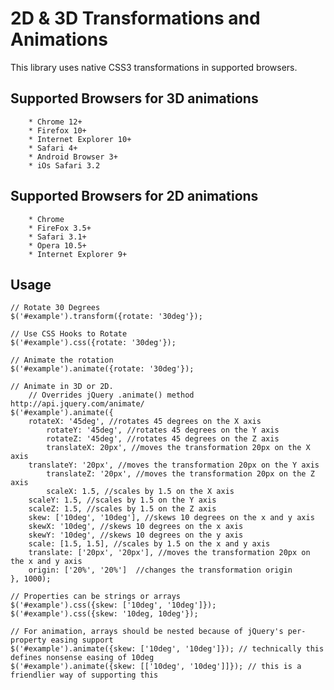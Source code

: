 # 2D & 3D Transformations and Animations
This library uses native CSS3 transformations in supported browsers.

## Supported Browsers for 3D animations
    	* Chrome 12+
    	* Firefox 10+
    	* Internet Explorer 10+
    	* Safari 4+
    	* Android Browser 3+
    	* iOs Safari 3.2

## Supported Browsers for 2D animations
    	* Chrome
    	* FireFox 3.5+
    	* Safari 3.1+
    	* Opera 10.5+
    	* Internet Explorer 9+

## Usage
	// Rotate 30 Degrees
	$('#example').transform({rotate: '30deg'});
	
	// Use CSS Hooks to Rotate
	$('#example').css({rotate: '30deg'});
	
	// Animate the rotation
	$('#example').animate({rotate: '30deg'});
	
	// Animate in 3D or 2D.
    	// Overrides jQuery .animate() method http://api.jquery.com/animate/
	$('#example').animate({
		rotateX: '45deg', //rotates 45 degrees on the X axis
    		rotateY: '45deg', //rotates 45 degrees on the Y axis
    		rotateZ: '45deg', //rotates 45 degrees on the Z axis
    		translateX: 20px', //moves the transformation 20px on the X axis
		translateY: '20px', //moves the transformation 20px on the Y axis
    		translateZ: '20px', //moves the transformation 20px on the Z axis
        	scaleX: 1.5, //scales by 1.5 on the X axis
		scaleY: 1.5, //scales by 1.5 on the Y axis
		scaleZ: 1.5, //scales by 1.5 on the Z axis        
		skew: ['10deg', '10deg'], //skews 10 degrees on the x and y axis
		skewX: '10deg', //skews 10 degrees on the x axis
		skewY: '10deg', //skews 10 degrees on the y axis
		scale: [1.5, 1.5], //scales by 1.5 on the x and y axis
		translate: ['20px', '20px'], //moves the transformation 20px on the x and y axis
		origin: ['20%', '20%']  //changes the transformation origin
	}, 1000);
	
	// Properties can be strings or arrays
	$('#example').css({skew: ['10deg', '10deg']});
	$('#example').css({skew: '10deg, 10deg'});
	
	// For animation, arrays should be nested because of jQuery's per-property easing support
	$('#example').animate({skew: ['10deg', '10deg']}); // technically this defines nonsense easing of 10deg
	$('#example').animate({skew: [['10deg', '10deg']]}); // this is a friendlier way of supporting this
	
	
	